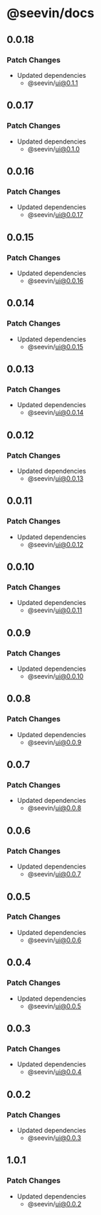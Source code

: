 # @seevin/docs

## 0.0.18

### Patch Changes

- Updated dependencies
  - @seevin/ui@0.1.1

## 0.0.17

### Patch Changes

- Updated dependencies
  - @seevin/ui@0.1.0

## 0.0.16

### Patch Changes

- Updated dependencies
  - @seevin/ui@0.0.17

## 0.0.15

### Patch Changes

- Updated dependencies
  - @seevin/ui@0.0.16

## 0.0.14

### Patch Changes

- Updated dependencies
  - @seevin/ui@0.0.15

## 0.0.13

### Patch Changes

- Updated dependencies
  - @seevin/ui@0.0.14

## 0.0.12

### Patch Changes

- Updated dependencies
  - @seevin/ui@0.0.13

## 0.0.11

### Patch Changes

- Updated dependencies
  - @seevin/ui@0.0.12

## 0.0.10

### Patch Changes

- Updated dependencies
  - @seevin/ui@0.0.11

## 0.0.9

### Patch Changes

- Updated dependencies
  - @seevin/ui@0.0.10

## 0.0.8

### Patch Changes

- Updated dependencies
  - @seevin/ui@0.0.9

## 0.0.7

### Patch Changes

- Updated dependencies
  - @seevin/ui@0.0.8

## 0.0.6

### Patch Changes

- Updated dependencies
  - @seevin/ui@0.0.7

## 0.0.5

### Patch Changes

- Updated dependencies
  - @seevin/ui@0.0.6

## 0.0.4

### Patch Changes

- Updated dependencies
  - @seevin/ui@0.0.5

## 0.0.3

### Patch Changes

- Updated dependencies
  - @seevin/ui@0.0.4

## 0.0.2

### Patch Changes

- Updated dependencies
  - @seevin/ui@0.0.3

## 1.0.1

### Patch Changes

- Updated dependencies
  - @seevin/ui@0.0.2
